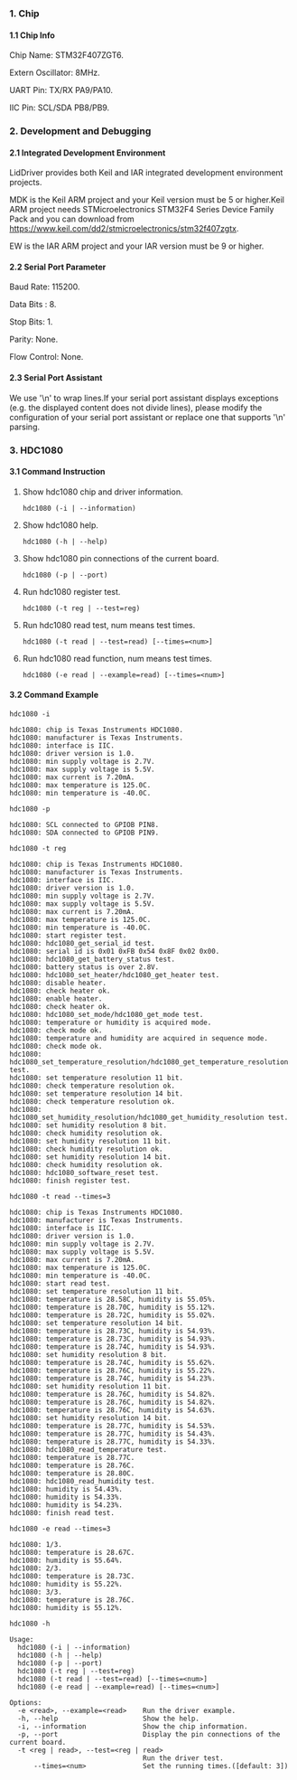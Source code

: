 ### 1. Chip

#### 1.1 Chip Info

Chip Name: STM32F407ZGT6.

Extern Oscillator: 8MHz.

UART Pin: TX/RX PA9/PA10.

IIC Pin: SCL/SDA PB8/PB9.

### 2. Development and Debugging

#### 2.1 Integrated Development Environment

LidDriver provides both Keil and IAR integrated development environment projects.

MDK is the Keil ARM project and your Keil version must be 5 or higher.Keil ARM project needs STMicroelectronics STM32F4 Series Device Family Pack and you can download from https://www.keil.com/dd2/stmicroelectronics/stm32f407zgtx.

EW is the IAR ARM project and your IAR version must be 9 or higher.

#### 2.2 Serial Port Parameter

Baud Rate: 115200.

Data Bits : 8.

Stop Bits: 1.

Parity: None.

Flow Control: None.

#### 2.3 Serial Port Assistant

We use '\n' to wrap lines.If your serial port assistant displays exceptions (e.g. the displayed content does not divide lines), please modify the configuration of your serial port assistant or replace one that supports '\n' parsing.

### 3. HDC1080

#### 3.1 Command Instruction

1. Show hdc1080 chip and driver information.

   ```shell
   hdc1080 (-i | --information)
   ```

2. Show hdc1080 help.

   ```shell
   hdc1080 (-h | --help)
   ```

3. Show hdc1080 pin connections of the current board.

   ```shell
   hdc1080 (-p | --port)
   ```

4. Run hdc1080 register test.

    ```shell
    hdc1080 (-t reg | --test=reg)
    ```

5. Run hdc1080 read test, num means test times.

    ```shell
    hdc1080 (-t read | --test=read) [--times=<num>]
    ```

6. Run hdc1080 read function, num means test times.

   ```shell
   hdc1080 (-e read | --example=read) [--times=<num>]
   ```

#### 3.2 Command Example

```shell
hdc1080 -i

hdc1080: chip is Texas Instruments HDC1080.
hdc1080: manufacturer is Texas Instruments.
hdc1080: interface is IIC.
hdc1080: driver version is 1.0.
hdc1080: min supply voltage is 2.7V.
hdc1080: max supply voltage is 5.5V.
hdc1080: max current is 7.20mA.
hdc1080: max temperature is 125.0C.
hdc1080: min temperature is -40.0C.
```

```shell
hdc1080 -p

hdc1080: SCL connected to GPIOB PIN8.
hdc1080: SDA connected to GPIOB PIN9.
```

```shell
hdc1080 -t reg

hdc1080: chip is Texas Instruments HDC1080.
hdc1080: manufacturer is Texas Instruments.
hdc1080: interface is IIC.
hdc1080: driver version is 1.0.
hdc1080: min supply voltage is 2.7V.
hdc1080: max supply voltage is 5.5V.
hdc1080: max current is 7.20mA.
hdc1080: max temperature is 125.0C.
hdc1080: min temperature is -40.0C.
hdc1080: start register test.
hdc1080: hdc1080_get_serial_id test.
hdc1080: serial id is 0x01 0xFB 0x54 0x8F 0x02 0x00.
hdc1080: hdc1080_get_battery_status test.
hdc1080: battery status is over 2.8V.
hdc1080: hdc1080_set_heater/hdc1080_get_heater test.
hdc1080: disable heater.
hdc1080: check heater ok.
hdc1080: enable heater.
hdc1080: check heater ok.
hdc1080: hdc1080_set_mode/hdc1080_get_mode test.
hdc1080: temperature or humidity is acquired mode.
hdc1080: check mode ok.
hdc1080: temperature and humidity are acquired in sequence mode.
hdc1080: check mode ok.
hdc1080: hdc1080_set_temperature_resolution/hdc1080_get_temperature_resolution test.
hdc1080: set temperature resolution 11 bit.
hdc1080: check temperature resolution ok.
hdc1080: set temperature resolution 14 bit.
hdc1080: check temperature resolution ok.
hdc1080: hdc1080_set_humidity_resolution/hdc1080_get_humidity_resolution test.
hdc1080: set humidity resolution 8 bit.
hdc1080: check humidity resolution ok.
hdc1080: set humidity resolution 11 bit.
hdc1080: check humidity resolution ok.
hdc1080: set humidity resolution 14 bit.
hdc1080: check humidity resolution ok.
hdc1080: hdc1080_software_reset test.
hdc1080: finish register test.
```

```shell
hdc1080 -t read --times=3

hdc1080: chip is Texas Instruments HDC1080.
hdc1080: manufacturer is Texas Instruments.
hdc1080: interface is IIC.
hdc1080: driver version is 1.0.
hdc1080: min supply voltage is 2.7V.
hdc1080: max supply voltage is 5.5V.
hdc1080: max current is 7.20mA.
hdc1080: max temperature is 125.0C.
hdc1080: min temperature is -40.0C.
hdc1080: start read test.
hdc1080: set temperature resolution 11 bit.
hdc1080: temperature is 28.58C, humidity is 55.05%.
hdc1080: temperature is 28.70C, humidity is 55.12%.
hdc1080: temperature is 28.72C, humidity is 55.02%.
hdc1080: set temperature resolution 14 bit.
hdc1080: temperature is 28.73C, humidity is 54.93%.
hdc1080: temperature is 28.73C, humidity is 54.93%.
hdc1080: temperature is 28.74C, humidity is 54.93%.
hdc1080: set humidity resolution 8 bit.
hdc1080: temperature is 28.74C, humidity is 55.62%.
hdc1080: temperature is 28.76C, humidity is 55.22%.
hdc1080: temperature is 28.74C, humidity is 54.23%.
hdc1080: set humidity resolution 11 bit.
hdc1080: temperature is 28.76C, humidity is 54.82%.
hdc1080: temperature is 28.76C, humidity is 54.82%.
hdc1080: temperature is 28.76C, humidity is 54.63%.
hdc1080: set humidity resolution 14 bit.
hdc1080: temperature is 28.77C, humidity is 54.53%.
hdc1080: temperature is 28.77C, humidity is 54.43%.
hdc1080: temperature is 28.77C, humidity is 54.33%.
hdc1080: hdc1080_read_temperature test.
hdc1080: temperature is 28.77C.
hdc1080: temperature is 28.76C.
hdc1080: temperature is 28.80C.
hdc1080: hdc1080_read_humidity test.
hdc1080: humidity is 54.43%.
hdc1080: humidity is 54.33%.
hdc1080: humidity is 54.23%.
hdc1080: finish read test.
```

```shell
hdc1080 -e read --times=3

hdc1080: 1/3.
hdc1080: temperature is 28.67C.
hdc1080: humidity is 55.64%.
hdc1080: 2/3.
hdc1080: temperature is 28.73C.
hdc1080: humidity is 55.22%.
hdc1080: 3/3.
hdc1080: temperature is 28.76C.
hdc1080: humidity is 55.12%.
```

```shell
hdc1080 -h

Usage:
  hdc1080 (-i | --information)
  hdc1080 (-h | --help)
  hdc1080 (-p | --port)
  hdc1080 (-t reg | --test=reg)
  hdc1080 (-t read | --test=read) [--times=<num>]
  hdc1080 (-e read | --example=read) [--times=<num>]

Options:
  -e <read>, --example=<read>    Run the driver example.
  -h, --help                     Show the help.
  -i, --information              Show the chip information.
  -p, --port                     Display the pin connections of the current board.
  -t <reg | read>, --test=<reg | read>
                                 Run the driver test.
      --times=<num>              Set the running times.([default: 3])
```

